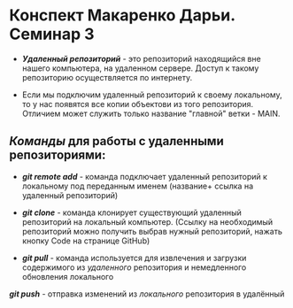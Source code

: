 # Конспект Макаренко Дарьи. Семинар 3

* *__Удаленный репозиторий__* - это репозиторий находящийся вне нашего компьютера, на удаленном сервере. Доступ к такому репозиторию осуществляется по интернету.

+ Если мы подключим удаленный репозиторий к своему локальному, то у нас появятся все копии объектови из того репозитория. Отличием может служить только название "главной" ветки -  MAIN.

## **_Команды_** для работы с удаленными репозиториями:

* _**git remote add**_ - команда подключает удаленный репозиторий к локальному под переданным именем (название+ ссылка на удаленный репозиторий)

* _**git clone**_ - команда клонирует существующий удаленный репозиторий на локальный компьютер. (Ссылку на необходимый репозиторий можно получить выбрав нужный репозиторий, нажать кнопку Code на странице GitHub)

* _**git pull**_ - команда используется для извлечения и загрузки содержимого из _удаленного_ репозитория и немедленного обновления локального

_**git push**_ - отправка изменений из _локального_ репозитория в удалённый
